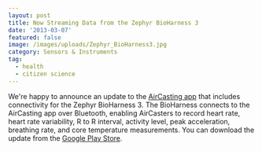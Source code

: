 ```yaml
---
layout: post
title: Now Streaming Data from the Zephyr BioHarness 3
date: '2013-03-07'
featured: false
image: /images/uploads/Zephyr_BioHarness3.jpg
category: Sensors & Instruments
tag:
  - health
  - citizen science
---
```

<p>We're happy to announce an update to the <a href="https://play.google.com/store/apps/details?id=pl.llp.aircasting&amp;hl=en" target="_blank">AirCasting app</a> that includes connectivity for the Zephyr BioHarness 3. The BioHarness connects to the AirCasting app over Bluetooth, enabling AirCasters to record heart rate, heart rate variability, R to R interval, activity level, peak acceleration, breathing rate, and core temperature measurements. You can download the update from the <a href="https://play.google.com/store/apps/details?id=pl.llp.aircasting&amp;hl=en" target="_blank">Google Play Store</a>.</p>
